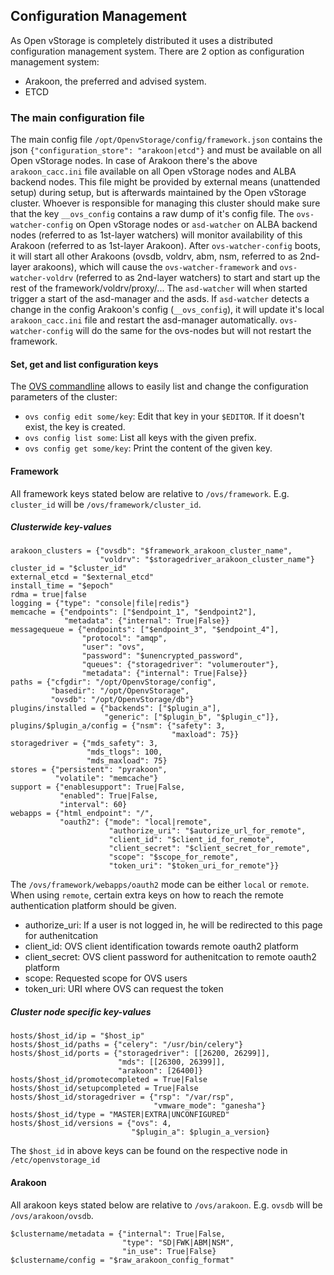 ## Configuration Management
As Open vStorage is completely distributed it uses a distributed configuration management system.
There are 2 option as configuration management system:
* Arakoon, the preferred and advised system.
* ETCD

### The main configuration file 
The main config file `/opt/OpenvStorage/config/framework.json` contains the json `{"configuration_store": "arakoon|etcd"}` and must be available on all Open vStorage nodes. 
In case of Arakoon there's the above `arakoon_cacc.ini` file available on all Open vStorage nodes and ALBA backend nodes. 
This file might be provided by external means (unattended setup) during setup, but is afterwards maintained by the Open vStorage cluster. 
Whoever is responsible for managing this cluster should make sure that the key `__ovs_config` contains a raw dump of it's config file. 
The `ovs-watcher-config` on Open vStorage nodes or `asd-watcher` on ALBA backend nodes (referred to as 1st-layer watchers) will monitor availability of this Arakoon (referred to as 1st-layer Arakoon). 
After `ovs-watcher-config` boots, it will start all other Arakoons (ovsdb, voldrv, abm, nsm, referred to as 2nd-layer arakoons), which will cause the `ovs-watcher-framework` and `ovs-watcher-voldrv` (referred to as 2nd-layer watchers) to start and start up the rest of the framework/voldrv/proxy/... 
The `asd-watcher` will when started trigger a start of the asd-manager and the asds. If `asd-watcher` detects a change in the config Arakoon's config (`__ovs_config`), it will update it's local `arakoon_cacc.ini` file and restart the asd-manager automatically. 
`ovs-watcher-config` will do the same for the ovs-nodes but will not restart the framework.

#### Set, get and list configuration keys
The [OVS commandline](https://openvstorage.gitbooks.io/administration/content/Administration/usingthecli/configmgmt.html) allows to easily list and change the configuration parameters of the cluster:
* `ovs config edit some/key`: Edit that key in your `$EDITOR`. If it doesn't exist, the key is created.
* `ovs config list some`: List all keys with the given prefix.
* `ovs config get some/key`: Print the content of the given key.


#### Framework
All framework keys stated below are relative to ```/ovs/framework```. E.g. ```cluster_id``` will be ```/ovs/framework/cluster_id```.

##### Clusterwide key-values
```
arakoon_clusters = {"ovsdb": "$framework_arakoon_cluster_name",
                    "voldrv": "$storagedriver_arakoon_cluster_name"}
cluster_id = "$cluster_id"
external_etcd = "$external_etcd"
install_time = "$epoch"
rdma = true|false
logging = {"type": "console|file|redis"}
memcache = {"endpoints": ["$endpoint_1", "$endpoint2"],
            "metadata": {"internal": True|False}}
messagequeue = {"endpoints": ["$endpoint_3", "$endpoint_4"],
                "protocol": "amqp",
                "user": "ovs",
                "password": "$unencrypted_password",
                "queues": {"storagedriver": "volumerouter"},
                "metadata": {"internal": True|False}}
paths = {"cfgdir": "/opt/OpenvStorage/config",
         "basedir": "/opt/OpenvStorage",
         "ovsdb": "/opt/OpenvStorage/db"}
plugins/installed = {"backends": ["$plugin_a"],
                     "generic": ["$plugin_b", "$plugin_c"]},
plugins/$plugin_a/config = {"nsm": {"safety": 3,
                                    "maxload": 75}}
storagedriver = {"mds_safety": 3,
                 "mds_tlogs": 100,
                 "mds_maxload": 75}
stores = {"persistent": "pyrakoon",
          "volatile": "memcache"}
support = {"enablesupport": True|False,
           "enabled": True|False,
           "interval": 60}
webapps = {"html_endpoint": "/",
           "oauth2": {"mode": "local|remote",
                      "authorize_uri": "$autorize_url_for_remote",
                      "client_id": "$client_id_for_remote",
                      "client_secret": "$client_secret_for_remote",
                      "scope": "$scope_for_remote",
                      "token_uri": "$token_uri_for_remote"}}
```
The ```/ovs/framework/webapps/oauth2``` mode can be either ```local``` or ```remote```. When using ```remote```, certain extra keys on how to reach the remote authentication platform should be given.

* authorize_uri: If a user is not logged in, he will be redirected to this page for authenitcation
* client_id: OVS client identification towards remote oauth2 platform
* client_secret: OVS client password for authenitcation to remote oauth2 platform
* scope: Requested scope for OVS users
* token_uri: URI where OVS can request the token


##### Cluster node specific key-values

```
hosts/$host_id/ip = "$host_ip"
hosts/$host_id/paths = {"celery": "/usr/bin/celery"}
hosts/$host_id/ports = {"storagedriver": [[26200, 26299]],
                        "mds": [[26300, 26399]],
                        "arakoon": [26400]}
hosts/$host_id/promotecompleted = True|False
hosts/$host_id/setupcompleted = True|False
hosts/$host_id/storagedriver = {"rsp": "/var/rsp",
                                "vmware_mode": "ganesha"}
hosts/$host_id/type = "MASTER|EXTRA|UNCONFIGURED"
hosts/$host_id/versions = {"ovs": 4,
                           "$plugin_a": $plugin_a_version}
```

The ```$host_id``` in above keys can be found on the respective node in ```/etc/openvstorage_id```

#### Arakoon
All arakoon keys stated below are relative to ```/ovs/arakoon```. E.g. ```ovsdb``` will be ```/ovs/arakoon/ovsdb```.

```
$clustername/metadata = {"internal": True|False,
                         "type": "SD|FWK|ABM|NSM",
                         "in_use": True|False}
$clustername/config = "$raw_arakoon_config_format"
```
